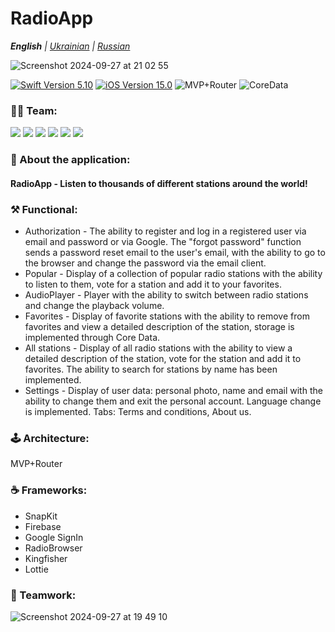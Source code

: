 # RadioApp
_**English** | [Ukrainian](README.ua.md) | [Russian](README.ru.md)_

![Screenshot 2024-09-27 at 21 02 55](https://github.com/user-attachments/assets/e08f4c60-04ab-4f38-b27b-47dd958f328a)

<p align="left"> 
<a href="https://swift.org">
<img src="https://img.shields.io/badge/Swift-5.10-mediumslateblue" alt="Swift Version 5.10" /></a>
<a href="https://developer.apple.com/ios/">
<img src="https://img.shields.io/badge/iOS-15.0%2B-indianred" alt="iOS Version 15.0"/></a>
<img src="https://img.shields.io/badge/MVP+Router-goldenrod" alt="MVP+Router" />
<img src="https://img.shields.io/badge/CoreData-mediumslateblue" alt="CoreData" /></a>
</p>

### 👨‍💻 Team:
<p align="left"> 
<img src="https://img.shields.io/badge/Team Leader:-ridebyhorse-mediumslateblue"/></a>
<img src="https://img.shields.io/badge/realeti-FF4191"/></a>
<img src="https://img.shields.io/badge/dr4gons1ayer01-goldenrod"/></a>
<img src="https://img.shields.io/badge/DmitriyLubov-36BA98"/></a>
<img src="https://img.shields.io/badge/AML1708-DC5F00"/></a>
<img src="https://img.shields.io/badge/ShapovalovIlya-FD5469"/></a>
</p>

### 📱 About the application:
#### RadioApp - Listen to thousands of different stations around the world!

### ⚒ Functional:
  * Authorization - The ability to register and log in a registered user via email and password or via Google. The "forgot password" function sends a password reset email to the user's email, with the ability to go to the browser and change the password via the email client.
  * Popular - Display of a collection of popular radio stations with the ability to listen to them, vote for a station and add it to your favorites.
  * AudioPlayer - Player with the ability to switch between radio stations and change the playback volume.
  * Favorites - Display of favorite stations with the ability to remove from favorites and view a detailed description of the station, storage is implemented through Core Data.
  * All stations - Display of all radio stations with the ability to view a detailed description of the station, vote for the station and add it to favorites. The ability to search for stations by name has been implemented.
  * Settings - Display of user data: personal photo, name and email with the ability to change them and exit the personal account. Language change is implemented. Tabs: Terms and conditions, About us.
  
### 🕹 Architecture: 
MVP+Router
  
### ☕️ Frameworks: 
  * SnapKit
  * Firebase
  * Google SignIn
  * RadioBrowser
  * Kingfisher
  * Lottie

### 🤝 Teamwork:
![Screenshot 2024-09-27 at 19 49 10](https://github.com/user-attachments/assets/6b65799f-687a-4349-ae23-42db097266c8)

